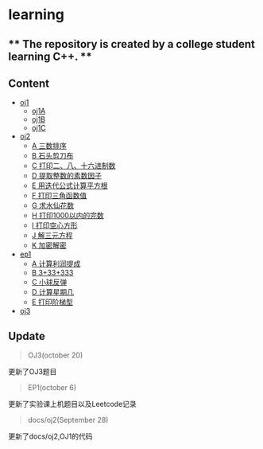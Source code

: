 # learning 
** The repository is created by a college student learning C++. **
---
## Content
- [oj1](docs/oj1.md)
   - [oj1A](docs/oj1.md)
   - [oj1B](docs/oj1.md)
   - [oj1C](docs/oj1.md)
- [oj2](oj2)
   - [A 三数排序](docs/oj2.md)
   - [B 石头剪刀布](docs/oj2.md)
   - [C 打印二、八、十六进制数](docs/oj2.md)
   - [D 提取整数的素数因子](docs/oj2.md)
   - [E 用迭代公式计算平方根](docs/oj2.md)
   - [F 打印三角函数值](docs/oj2.md)
   - [G 求水仙花数](docs/oj2.md)
   - [H 打印1000以内的完数](docs/oj2.md)
   - [I 打印空心方形](docs/oj2.md)
   - [J 解三元方程](docs/oj2.md)
   - [K 加密解密](docs/oj2.md)
- [ep1](docs/ep1.md)
   - [A 计算利润提成](docs/ep1.md)
   - [B 3+33+333](docs/ep1.md)
   - [C 小球反弹](docs/ep1.md)
   - [D 计算星期几](docs/ep1.md)
   - [E 打印阶梯型](docs/ep1.md)
- [oj3](docs/oj3.md)
## Update
>OJ3(october 20) 
 
更新了OJ3题目
>EP1(october 6) 
 
更新了实验课上机题目以及Leetcode记录 
>docs/oj2(September 28) 
 
更新了docs/oj2,OJ1的代码 

